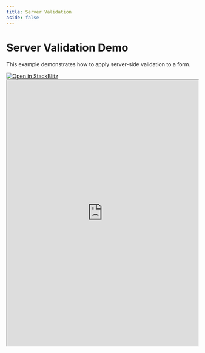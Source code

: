 ```yaml
---
title: Server Validation
aside: false
---
```


# Server Validation Demo

This example demonstrates how to apply server-side validation to a form.

<a target='_blank' href="https://stackblitz.com/~/github.com/victorgarciaesgi/regle-examples/tree/main/examples/server-validation-example?file=examples/server-validation-example/src/App.vue&configPath=examples/server-validation-example">
  <img
    alt="Open in StackBlitz"
    src="https://developer.stackblitz.com/img/open_in_stackblitz.svg"
  />
</a>


<iframe style='width: 100%; height: 700px' src="https://stackblitz.com/github/victorgarciaesgi/regle-examples/tree/main/examples/server-validation-example?embed=1&file=src%2FApp.vue&theme=dark&view=preview" title="Sandbox editor" sandbox="allow-modals allow-forms allow-popups allow-scripts allow-same-origin"></iframe>
